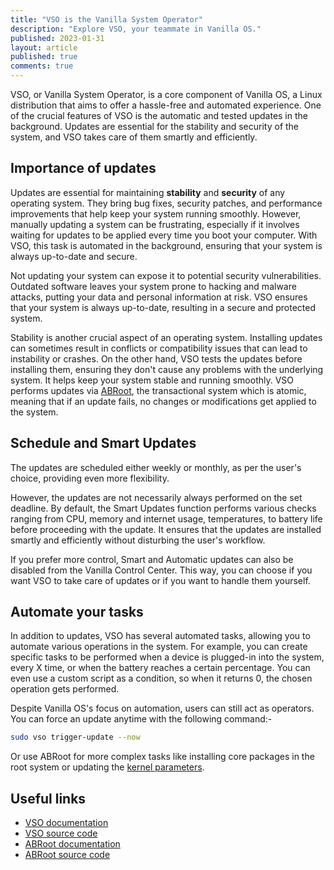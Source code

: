 ```yaml
---
title: "VSO is the Vanilla System Operator"
description: "Explore VSO, your teammate in Vanilla OS."
published: 2023-01-31
layout: article
published: true
comments: true
---
```


VSO, or Vanilla System Operator, is a core component of Vanilla OS, a Linux distribution that aims to offer a hassle-free and automated experience. One of the crucial features of VSO is the automatic and tested updates in the background. Updates are essential for the stability and security of the system, and VSO takes care of them smartly and efficiently.

## Importance of updates

Updates are essential for maintaining **stability** and **security** of any operating system. They bring bug fixes, security patches, and performance improvements that help keep your system running smoothly. However, manually updating a system can be frustrating, especially if it involves waiting for updates to be applied every time you boot your computer. With VSO, this task is automated in the background, ensuring that your system is always up-to-date and secure.

Not updating your system can expose it to potential security vulnerabilities. Outdated software leaves your system prone to hacking and malware attacks, putting your data and personal information at risk. VSO ensures that your system is always up-to-date, resulting in a secure and protected system.

Stability is another crucial aspect of an operating system. Installing updates can sometimes result in conflicts or compatibility issues that can lead to instability or crashes. On the other hand, VSO tests the updates before installing them, ensuring they don't cause any problems with the underlying system. It helps keep your system stable and running smoothly. VSO performs updates via [ABRoot](https://vanillaos.org/2023/01/28/almost-vs-abroot.html), the transactional system which is atomic, meaning that if an update fails, no changes or modifications get applied to the system.

## Schedule and Smart Updates

The updates are scheduled either weekly or monthly, as per the user's choice, providing even more flexibility.

However, the updates are not necessarily always performed on the set deadline. By default, the Smart Updates function performs various checks ranging from CPU, memory and internet usage, temperatures, to battery life before proceeding with the update. It ensures that the updates are installed smartly and efficiently without disturbing the user's workflow.

If you prefer more control, Smart and Automatic updates can also be disabled from the Vanilla Control Center. This way, you can choose if you want VSO to take care of updates or if you want to handle them yourself.

## Automate your tasks

In addition to updates, VSO has several automated tasks, allowing you to automate various operations in the system. For example, you can create specific tasks to be performed when a device is plugged-in into the system, every X time, or when the battery reaches a certain percentage. You can even use a custom script as a condition, so when it returns 0, the chosen operation gets performed.

Despite Vanilla OS's focus on automation, users can still act as operators. You can force an update anytime with the following command:- 

```bash
sudo vso trigger-update --now
```

Or use ABRoot for more complex tasks like installing core packages in the root system or updating the [kernel parameters](https://documentation.vanillaos.org/docs/ABRoot/#title3).

## Useful links
- [VSO documentation](https://documentation.vanillaos.org/docs/vso/manpage)
- [VSO source code](https://github.com/Vanilla-OS/vanilla-system-operator/)
- [ABRoot documentation](https://documentation.vanillaos.org/docs/ABRoot/)
- [ABRoot source code](https://github.com/Vanilla-OS/ABRoot/)
